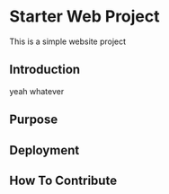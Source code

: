 # Starter Web Project
This is a simple website project

## Introduction
yeah whatever

## Purpose

## Deployment

## How To Contribute
